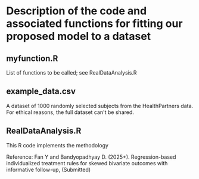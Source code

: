 # Description of the code and associated functions for fitting our proposed model to a dataset

## myfunction.R 
List of functions to be called; see RealDataAnalysis.R  

## example_data.csv
A dataset of 1000 randomly selected subjects from the HealthPartners data. For ethical reasons, the full dataset can't be shared.

## RealDataAnalysis.R
This R code implements the methodology

Reference: Fan Y and Bandyopadhyay D. (2025+). Regression-based individualized treatment rules for skewed bivariate outcomes with informative follow-up, (Submitted)
